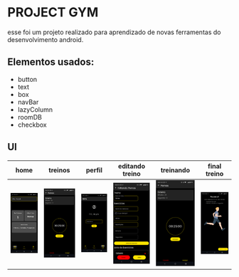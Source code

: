 # PROJECT GYM

esse foi um projeto realizado para aprendizado de novas ferramentas do desenvolvimento android.

## Elementos usados:

- button
- text
- box
- navBar
- lazyColumn
- roomDB
- checkbox

## UI

| home | treinos | perfil | editando treino | treinando | final treino |
| --- | --- | --- | --- | --- | --- | 
| ![home](Images/home.png) | ![treinos](Images/training.png) | ![perfil](Images/profile.png) | ![editTreino](Images/editTraining.png) | ![treinando](Images/training.png) | ![finalTreino](Images/finalTraining.png) |

